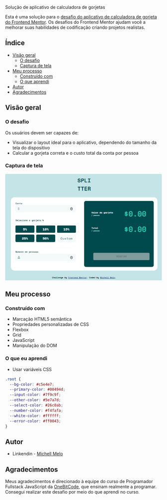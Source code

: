 Solução de aplicativo de calculadora de gorjetas

Esta é uma solução para o [desafio do aplicativo de calculadora de gorjeta do Frontend Mentor](https://www.frontendmentor.io/challenges/tip-calculator-app-ugJNGbJUX). Os desafios do Frontend Mentor ajudam você a melhorar suas habilidades de codificação criando projetos realistas.

## Índice

- [Visão geral](#visãogeral)
  - [O desafio](#the-challenge)
  - [Captura de tela](#capturadetela)
- [Meu processo](#meu-processo)
  - [Construído com](#construídocom)
  - [O que aprendi](#o-que-aprendi)
- [Autor](#autor)
- [Agradecimentos](#agradecimentos)

## Visão geral

### O desafio

Os usuários devem ser capazes de:

- Visualizar o layout ideal para o aplicativo, dependendo do tamanho da tela do dispositivo
- Calcular a gorjeta correta e o custo total da conta por pessoa

### Captura de tela

![](./Screenshot_1.png)


## Meu processo

### Construído com

- Marcação HTML5 semântica
- Propriedades personalizadas de CSS
- Flexbox
- Grid
- JavaScript
- Manipulação do DOM

### O que eu aprendi

- Usar variáveis CSS

``` css
.root {
  --bg-color: #c5e4e7;
  --primary-color: #00494d;
  --input-color: #7f9c9f;
  --other-color: #5e7a7d;
  --select-color: #26c0ab;
  --number-color: #f4fafa;
  --white-color: #ffffff;
  --error-color: #ff0043;
}
```

## Autor

- Linkendin - [Michell Melo](www.linkedin.com/in/michell-melo-23a6301a8)


## Agradecimentos

Meus agradecimentos é direcionado à equipe do curso de Programador Fullstack JavaScript da [OneBitCode](https://programador.onebitcode.com/), que ensinam realmente a programar. Consegui realizar este desafio por meio do que aprendi no curso.


